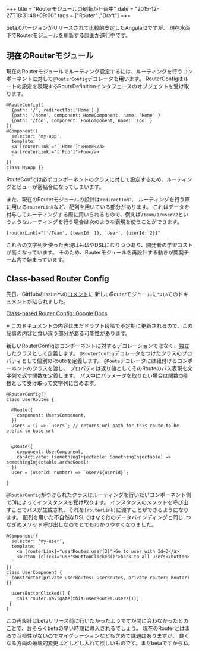 +++
title = "Routerモジュールの刷新が計画中"
date = "2015-12-27T18:31:48+09:00"
tags = ["Router" ,"Draft"]
+++

beta.0バージョンがリリースされて比較的安定したAngular2ですが、
現在水面下でRouterモジュールを刷新する計画が進行中です。

<!--more-->

## 現在のRouterモジュール

現在のRouterモジュールでルーティング設定するには、ルーティングを行うコンポーネントに対して`@RouterConfig`デコレータを用います。
RouterConfigはルートの設定を表現するRouteDefinitionインタフェースのオブジェクトを受け取ります。

```
@RouteConfig([
  {path: '/', redirectTo:['Home'] }
  {path: '/home', component: HomeComponent, name: 'Home' }
  {path: '/foo', component: FooComponent, name: 'Foo' }
])
@Component({
  selector: 'my-app',
  template: `
  <a [routerLink]="['Home']">Home</a>
  <a [routerLink]="['Foo']">Foo</a>
  `
})
class MyApp {}
```

RouteConfigは必ずコンポーネントのクラスに対して設定するため、ルーティングとビューが密結合になってしまいます。

また、現在のRouterモジュールの設計は`redirectTo`や、
ルーティングを行う際に用いる`routerLink`など、配列を用いている部分があります。
これはデータを付与してルーティングする際に用いられるもので、例えば`/team/1/user/2`というようなルーティングを行う場合は次のような表現を使うことができます。

```
[routerLink]="['/Team', {teamId: 1}, 'User', {userId: 2}]"
```

これらの文字列を使った表現はもはやDSLになりつつあり、開発者の学習コストが高くなっています。
そのため、Routerモジュールを再設計する動きが開発チーム内で始まっています。

## Class-based Router Config

先日、GitHubのIssueへの[コメント](https://github.com/angular/angular/issues/6040#issuecomment-166456198)に
新しいRouterモジュールについてのドキュメントが貼られました。

[Class-based Router Config: Google Docs](https://docs.google.com/document/d/1IKZLXU9Y3zdnedj5M7LfW5HQEDf9zyVjNpk_79Rf3SQ/edit?ts=56611fd1)

※ このドキュメントの内容はまだドラフト段階で不定期に更新されるので、この記事の内容と食い違う部分がある可能性があります。

新しいRouterConfigはコンポーネントに対するデコレーションではなく、独立したクラスとして定義します。
`@RouterConfig`デコレータをつけたクラスのプロパティとして個別のRouteを定義します。
`@Route`デコレータには紐付けるコンポーネントのクラスを渡し、
プロパティは返り値としてそのRouteのパス表現を文字列で返す関数を定義します。
パス中にパラメータを取りたい場合は関数の引数として受け取って文字列に含めます。

```
@RouterConfig()
class UserRoutes {

  @Route({
    component: UsersComponent,
  })
  users = () => `users`; // returns url path for this route to be prefix to base url


  @Route({
    component: UserComponent,
    canActivate: (somethingInjectable: SomethingInjectable) => somethingInjectable.areWeGood(),
  })
  user = (userId: number) => `user/${userId}`;

}
```

`@RouterConfig`がつけられたクラスはルーティングを行いたいコンポーネント側でDIによってインスタンスを受け取ります。
インスタンスのメソッドを呼び出すことでパスが生成され、それを`[routerLink]`に渡すことができるようになります。
配列を用いた不自然なDSLではなく他のデータバインディングと同じ`.`つなぎのメソッド呼び出しなのでとてもわかりやすくなりました。

```
@Component({
  selector: 'my-user',
  template: `
    <a [routerLink]="userRoutes.user(3)">Go to user with Id=3</a>
    <button (click)="usersButtonClicked()">back to all users</button>
  `
})
class UserComponent {
  constructor(private userRoutes: UserRoutes, private router: Router) {}

  usersButtonClicked() {
    this.router.navigate(this.userRoutes.users());
 }
}
```

この再設計はbetaリリース前に行いたかったようですが間に合わなかったとのことで、おそらくbetaの早い時期に導入されるでしょう。
現在のRouterとはまるで互換性がないのでマイグレーションなども含めて課題はありますが、
良くなる方向の破壊的変更はどしどし入れて欲しいものです。まだbetaですからね。
